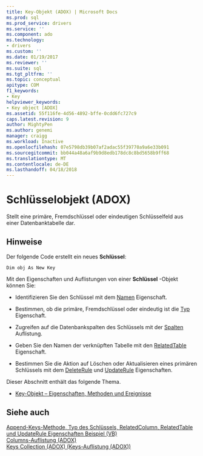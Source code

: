 ```yaml
---
title: Key-Objekt (ADOX) | Microsoft Docs
ms.prod: sql
ms.prod_service: drivers
ms.service: ''
ms.component: ado
ms.technology:
- drivers
ms.custom: ''
ms.date: 01/19/2017
ms.reviewer: ''
ms.suite: sql
ms.tgt_pltfrm: ''
ms.topic: conceptual
apitype: COM
f1_keywords:
- Key
helpviewer_keywords:
- Key object [ADOX]
ms.assetid: 55f116fe-4d56-4892-bffe-0cdd6fc727c9
caps.latest.revision: 9
author: MightyPen
ms.author: genemi
manager: craigg
ms.workload: Inactive
ms.openlocfilehash: 07e5798db39b07af2adac55f39770a9a6e33b091
ms.sourcegitcommit: bb044a48a6af9b9d8edb178dc8c8bd5658b9ff68
ms.translationtype: MT
ms.contentlocale: de-DE
ms.lasthandoff: 04/18/2018
---
```

# <a name="key-object-adox"></a>Schlüsselobjekt (ADOX)
Stellt eine primäre, Fremdschlüssel oder eindeutigen Schlüsselfeld aus einer Datenbanktabelle dar.  
  
## <a name="remarks"></a>Hinweise  
 Der folgende Code erstellt ein neues **Schlüssel**:  
  
```  
Dim obj As New Key  
```  
  
 Mit den Eigenschaften und Auflistungen von einer **Schlüssel** -Objekt können Sie:  
  
-   Identifizieren Sie den Schlüssel mit dem [Namen](../../../ado/reference/adox-api/name-property-adox.md) Eigenschaft.  
  
-   Bestimmen, ob die primäre, Fremdschlüssel oder eindeutig ist die [Typ](../../../ado/reference/adox-api/type-property-key-adox.md) Eigenschaft.  
  
-   Zugreifen auf die Datenbankspalten des Schlüssels mit der [Spalten](../../../ado/reference/adox-api/columns-collection-adox.md) Auflistung.  
  
-   Geben Sie den Namen der verknüpften Tabelle mit den [RelatedTable](../../../ado/reference/adox-api/relatedtable-property-adox.md) Eigenschaft.  
  
-   Bestimmen Sie die Aktion auf Löschen oder Aktualisieren eines primären Schlüssels mit dem [DeleteRule](../../../ado/reference/adox-api/deleterule-property-adox.md) und [UpdateRule](../../../ado/reference/adox-api/updaterule-property-adox.md) Eigenschaften.  
  
 Dieser Abschnitt enthält das folgende Thema.  
  
-   [Key-Objekt – Eigenschaften, Methoden und Ereignisse](../../../ado/reference/adox-api/key-object-properties-methods-and-events.md)  
  
## <a name="see-also"></a>Siehe auch  
 [Append-Keys-Methode, Typ des Schlüssels, RelatedColumn, RelatedTable und UpdateRule Eigenschaften Beispiel (VB)](../../../ado/reference/adox-api/keys-append-method-key-type-relatedcolumn-relatedtable-example-vb.md)   
 [Columns-Auflistung (ADOX)](../../../ado/reference/adox-api/columns-collection-adox.md)   
 [Keys Collection (ADOX) (Keys-Auflistung (ADOX))](../../../ado/reference/adox-api/keys-collection-adox.md)
